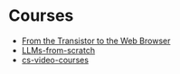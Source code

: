 # Courses

- [From the Transistor to the Web Browser](https://github.com/geohot/fromthetransistor)
- [LLMs-from-scratch](https://github.com/rasbt/LLMs-from-scratch)
- [cs-video-courses](https://github.com/Developer-Y/cs-video-courses)
